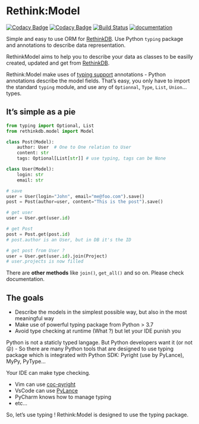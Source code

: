 # Rethink:Model

[![Codacy
Badge](https://api.codacy.com/project/badge/Grade/e73c388432a441b8aae9ba2e7ef502e4)](https://app.codacy.com/gh/metal3d/rethinkmodel?utm_source=github.com&utm_medium=referral&utm_content=metal3d/rethinkmodel&utm_campaign=Badge_Grade_Settings)
[![Codacy
Badge](https://app.codacy.com/project/badge/Coverage/b77295a282c54d48bc1a6ccfea7020ad)](https://www.codacy.com/gh/metal3d/rethinkmodel/dashboard?utm_source=github.com&utm_medium=referral&utm_content=metal3d/rethinkmodel&utm_campaign=Badge_Coverage)
[![Build
Status](https://www.travis-ci.org/metal3d/rethinkmodel.svg?branch=master)](https://www.travis-ci.org/metal3d/rethinkmodel)
[![documentation](https://badgen.net/badge/doc/official/green)](https://metal3d.github.io/rethinkmodel)

Simple and easy to use ORM for [RethinkDB](https://www.rethinkdb.com).
Use Python `typing` package and annotations to describe data
representation.

RethinkModel aims to help you to describe your data as classes to be
easilly created, updated and get from
[RethinkDB](https://www.rethinkdb.com).

Rethink:Model make uses of [typing
support](https://docs.python.org/3/library/typing.html) annotations -
Python annotations describe the model fields. That’s easy, you only have
to import the standard `typing` module, and use any of `Optionnal`,
`Type`, `List`, `Union`… types.

## It’s simple as a pie

``` python
from typing import Optional, List
from rethinkdb.model import Model

class Post(Model):
    author: User  # One to One relation to User
    content: str
    tags: Optional[List[str]] # use typing, tags can be None

class User(Model):
    login: str
    email: str

# save
user = User(login="John", email="me@foo.com").save()
post = Post(author=user, content="This is the post").save()

# get user
user = User.get(user.id)

# get Post
post = Post.get(post.id)
# post.author is an User, but in DB it's the ID

# get post from User ?
user = User.get(user.id).join(Project)
# user.projects is now filled
```

There are **other methods** like `join()`, `get_all()` and so on. Please
check documentation.

## The goals

  - Describe the models in the simplest possible way, but also in the
    most meaningful way
  - Make use of powerful typing package from Python \> 3.7
  - Avoid type checking at runtime (What ?) but let your IDE punish you

Python is not a staticly typed langage. But Python developers want it
(or not 😜) - So there are many Python tools that are designed to use
typing package which is integrated with Python SDK: Pyright (use by
PyLance), MyPy, PyType…

Your IDE can make type checking.

  - Vim can use
    [coc-pyright](https://github.com/fannheyward/coc-pyright)
  - VsCode can use
    [PyLance](https://marketplace.visualstudio.com/items?itemName=ms-python.vscode-pylance)
  - PyCharm knows how to manage typing
  - etc…

So, let’s use typing \! Rethink:Model is designed to use the typing
package.
